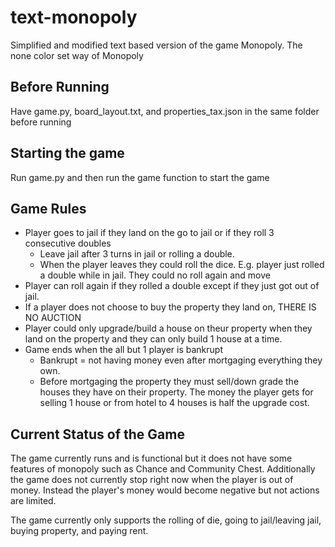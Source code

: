 # text-monopoly
Simplified and modified text based version of the game Monopoly. The none color set way of Monopoly

## Before Running
Have game.py, board_layout.txt, and properties_tax.json in the same folder before running

## Starting the game
Run game.py and then run the game function to start the game

## Game Rules
- Player goes to jail if they land on the go to jail or if they roll 3 consecutive doubles
    - Leave jail after 3 turns in jail or rolling a double.
    - When the player leaves they could roll the dice. E.g. player just rolled a double while in jail. They could no roll again and move
- Player can roll again if they rolled a double except if they just got out of jail. 
- If a player does not choose to buy the property they land on, THERE IS NO AUCTION
- Player could only upgrade/build a house on theur property when they land on the property and they can only build 1 house at a time.
- Game ends when the all but 1 player is bankrupt
    - Bankrupt = not having money even after mortgaging everything they own.
    - Before mortgaging the property they must sell/down grade the houses they have on their property. The money the player gets for selling 1 house or from hotel to 4 houses is half the upgrade cost.
## Current Status of the Game
The game currently runs and is functional but it does not have some features of monopoly such as Chance and Community Chest. Additionally the game does not currently stop right now when the player is out of money. Instead the player's money would become negative but not actions are limited.

The game currently only supports the rolling of die, going to jail/leaving jail, buying property, and paying rent.